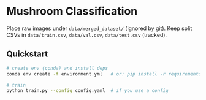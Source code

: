 # Mushroom Classification

Place raw images under `data/merged_dataset/` (ignored by git).
Keep split CSVs in `data/train.csv`, `data/val.csv`, `data/test.csv` (tracked).

## Quickstart
```bash
# create env (conda) and install deps
conda env create -f environment.yml   # or: pip install -r requirements.txt

# train
python train.py --config config.yaml  # if you use a config